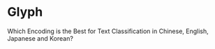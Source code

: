 # Glyph
Which Encoding is the Best for Text Classification in Chinese, English, Japanese and Korean?

